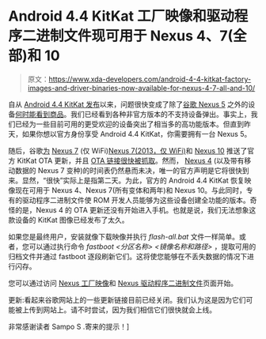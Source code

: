 # Android 4.4 KitKat 工厂映像和驱动程序二进制文件现可用于 Nexus 4、7(全部)和 10

> 原文：<https://www.xda-developers.com/android-4-4-kitkat-factory-images-and-driver-binaries-now-available-for-nexus-4-7-all-and-10/>

自从 [Android 4.4 KitKat 发布](http://www.xda-developers.com/android/new-in-android-4-4-kitkat-everything-you-need-to-know/ "New in Android 4.4 KitKat: Everything You Need to Know")以来，问题很快变成了除了[谷歌 Nexus 5](http://forum.xda-developers.com/google-nexus-5) 之外的设备[何时能看到商品](http://www.xda-developers.com/android/android-4-4-coming-soon-to-the-nexus-4-7-10-moto-x-new-droids-htc-one-and-sgs4-gpe-not-gnex/ "Android 4.4 Coming Soon to the Nexus 4, 7, 10, Moto X, New Droids, HTC One and SGS4 GPe; No 4.4 for the Galaxy Nexus")。我们已经看到各种非官方版本的不支持设备弹出。事实上，我们已经为一些目前可用的更受欢迎的设备突出了相当多的高功能版本。但直到昨天，如果你想以官方身份享受 Android 4.4 KitKat，你需要拥有一台 Nexus 5。

随后，谷歌[为](http://www.xda-developers.com/android/official-android-4-4-kitkat-available-for-nexus-7-and-10-nexus-4-soon/ "Official Android 4.4 KitKat Available for Nexus 7 and 10, Nexus 4 Soon") [Nexus 7](http://forum.xda-developers.com/nexus-7) (仅 WiFi)[Nexus 7(2013，仅 WiFi)](http://forum.xda-developers.com/nexus-7-2013)和 [Nexus 10](http://forum.xda-developers.com/nexus-10) 推送了官方 KitKat OTA 更新，并且 [OTA 链接很快被抓取](http://www.xda-developers.com/android/android-4-4-ota-updates-captured-for-nexus-10-and-7-both/ "Android 4.4 OTA Updates Captured for Nexus 10 and 7 (Both)")。然而， [Nexus 4](http://forum.xda-developers.com/nexus-4) (以及带有移动数据的 Nexus 7 变种)的时间表仍然悬而未决，唯一的官方声明是它将很快到来。显然，“很快”实际上是指第二天。为此，官方的 Android 4.4 KitKat 恢复映像现在可用于 Nexus 4、Nexus 7(所有变体和两年)和 Nexus 10。与此同时，专有的驱动程序二进制文件使 ROM 开发人员能够为这些设备创建全功能的版本。奇怪的是，Nexus 4 的 OTA 更新还没有开始进入手机。也就是说，我们无法想象这款设备的 KitKat 图像已经发布了太久。

如果您是最终用户，安装就像下载映像并执行 *flash-all.bat* 文件一样简单。或者，您可以通过执行命令 *fastboot <分区名称> <镜像名称和路径>* ，提取可用的归档文件并通过 fastboot 逐段刷新它们。这将使您能够在不丢失数据的情况下进行闪存。

您可以通过访问 [Nexus 工厂映像](https://developers.google.com/android/nexus/images)和 [Nexus 驱动程序二进制文件](https://developers.google.com/android/nexus/drivers)页面开始。

更新:看起来谷歌网站上的一些更新链接目前已经关闭。我们认为这是因为它们可能被上传到网站上。请不时尝试，因为我们相信它们很快就会上线。

非常感谢读者 Sampo S .寄来的提示！]